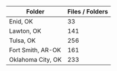 | Folder            |   Files / Folders |
|-------------------|-------------------|
| Enid, OK          |                33 |
| Lawton, OK        |               141 |
| Tulsa, OK         |               256 |
| Fort Smith, AR-OK |               161 |
| Oklahoma City, OK |               233 |